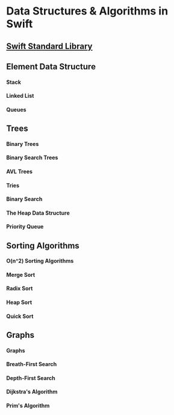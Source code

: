 # Data Structures & Algorithms in Swift


## [Swift Standard Library](/SwiftDSA/STL)
## Element Data Structure
#### Stack
#### Linked List
#### Queues
## Trees
#### Binary Trees
#### Binary Search Trees
#### AVL Trees
#### Tries
#### Binary Search
#### The Heap Data Structure
#### Priority Queue
## Sorting Algorithms
#### O(n^2) Sorting Algorithms
#### Merge Sort
#### Radix Sort
#### Heap Sort
#### Quick Sort
## Graphs
#### Graphs
#### Breath-First Search
#### Depth-First Search
#### Dijkstra's Algorithm
#### Prim's Algorithm
